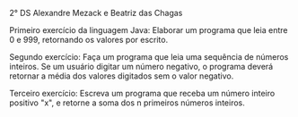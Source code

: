 2° DS
Alexandre Mezack e Beatriz das Chagas

Primeiro exercício da linguagem Java: Elaborar um programa que leia entre 0 e 999, retornando os valores por escrito.

Segundo exercício: Faça um programa que leia uma sequência de números inteiros. Se um usuário digitar um número negativo, o programa deverá retornar a média dos valores digitados sem o valor negativo.


Terceiro exercício: Escreva um programa que receba um número inteiro positivo "x", e retorne a soma dos n primeiros números inteiros.
